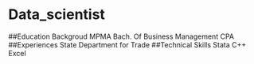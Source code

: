 # Data_scientist
##Education Backgroud
MPMA
Bach. Of Business Management
CPA
##Experiences
State Department for Trade
##Technical Skills
Stata
C++
Excel
